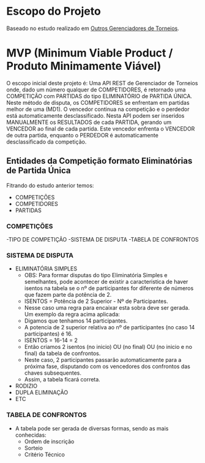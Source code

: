 # Escopo do Projeto

Baseado no estudo realizado em [Outros Gerenciadores de Torneios](https://github.com/Michael-Lourenco/gerenciadordetorneios/blob/master/outrosgerenciadoresdetorneios.md).

# MVP (Minimum Viable Product / Produto Minimamente Viável)

O escopo inicial deste projeto é:
Uma API REST de Gerenciador de Torneios onde, dado um número qualquer de COMPETIDORES, é retornado uma COMPETIÇÃO com PARTIDAS do tipo ELIMINATÓRIO de PARTIDA ÚNICA.
Neste método de disputa, os COMPETIDORES se enfrentam em partidas melhor de uma (MD1). O vencedor continua na competição e o perdedor está automaticamente desclassificado.
Nesta API podem ser inseridos MANUALMENTE os RESULTADOS de cada PARTIDA, gerando um VENCEDOR ao final de cada partida.
Este vencedor enfrenta o VENCEDOR de outra partida, enquanto o PERDEDOR é automaticamente desclassificado da competição.
  
## Entidades da Competição formato Eliminatórias de Partida Única
  Fitrando do estudo anterior temos:
 - COMPETIÇÕES
 - COMPETIDORES
 - PARTIDAS
 
 ### COMPETIÇÕES
  -TIPO DE COMPETIÇÃO
  -SISTEMA DE DISPUTA
  -TABELA DE CONFRONTOS

  
  ### SISTEMA DE DISPUTA
   - ELIMINATÓRIA SIMPLES
     - OBS: Para formar disputas do tipo Eliminatória Simples e semelhantes, pode acontecer de existir a caracteristica de haver isentos na tabela se o nº de participantes for diferente de números que fazem parte da potência de 2. 
     - ISENTOS = Potência de 2 Superior - Nº de Participantes.
     - Nesse caso uma regra para encaixar esta sobra deve ser gerada. Um exemplo da regra acima aplicada:
      - Digamos que tenhamos 14 participantes.
      - A potencia de 2 superior relativa ao nº de participantes (no caso 14 participantes) é 16.
      - ISENTOS = 16-14 = 2
      - Então criamos 2 isentos (no inicio) OU (no final) OU (no inicio e no final) da tabela de confrontos. 
      - Neste caso, 2 participantes passarão automaticamente para a próxima fase, disputando com os vencedores dos confrontos das chaves subsequentes.
      - Assim, a tabela ficará correta.
   - RODIZIO
   - DUPLA ELIMINAÇÃO
   - ETC
### TABELA DE CONFRONTOS
  - A tabela pode ser gerada de diversas formas, sendo as mais conhecidas:
    - Ordem de inscrição
    - Sorteio
    - Critério Técnico
 

  
